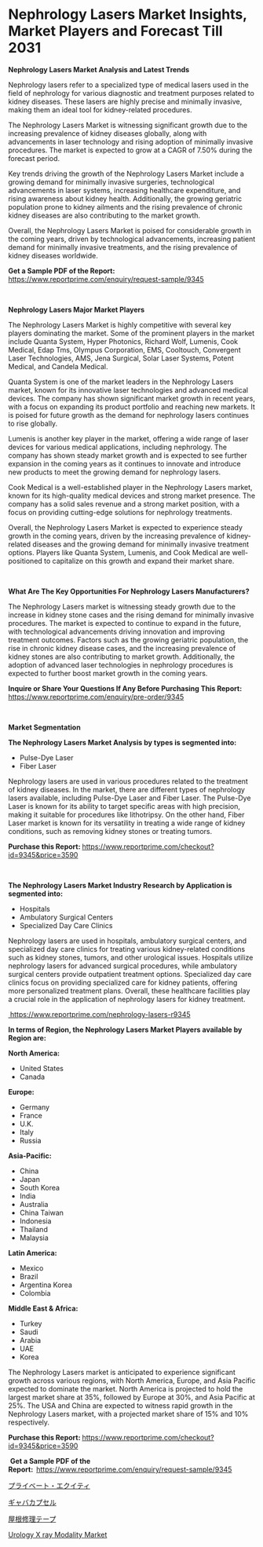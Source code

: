 <p><h1>Nephrology Lasers Market Insights, Market Players and Forecast Till 2031</h1></p><p><strong>Nephrology Lasers Market Analysis and Latest Trends</strong></p>
<p><p>Nephrology lasers refer to a specialized type of medical lasers used in the field of nephrology for various diagnostic and treatment purposes related to kidney diseases. These lasers are highly precise and minimally invasive, making them an ideal tool for kidney-related procedures.</p><p>The Nephrology Lasers Market is witnessing significant growth due to the increasing prevalence of kidney diseases globally, along with advancements in laser technology and rising adoption of minimally invasive procedures. The market is expected to grow at a CAGR of 7.50% during the forecast period.</p><p>Key trends driving the growth of the Nephrology Lasers Market include a growing demand for minimally invasive surgeries, technological advancements in laser systems, increasing healthcare expenditure, and rising awareness about kidney health. Additionally, the growing geriatric population prone to kidney ailments and the rising prevalence of chronic kidney diseases are also contributing to the market growth.</p><p>Overall, the Nephrology Lasers Market is poised for considerable growth in the coming years, driven by technological advancements, increasing patient demand for minimally invasive treatments, and the rising prevalence of kidney diseases worldwide.</p></p>
<p><strong>Get a Sample PDF of the Report:&nbsp;</strong> <a href="https://www.reportprime.com/enquiry/request-sample/9345">https://www.reportprime.com/enquiry/request-sample/9345</a></p>
<p>&nbsp;</p>
<p><strong>Nephrology Lasers Major Market Players</strong></p>
<p><p>The Nephrology Lasers Market is highly competitive with several key players dominating the market. Some of the prominent players in the market include Quanta System, Hyper Photonics, Richard Wolf, Lumenis, Cook Medical, Edap Tms, Olympus Corporation, EMS, Cooltouch, Convergent Laser Technologies, AMS, Jena Surgical, Solar Laser Systems, Potent Medical, and Candela Medical.</p><p>Quanta System is one of the market leaders in the Nephrology Lasers market, known for its innovative laser technologies and advanced medical devices. The company has shown significant market growth in recent years, with a focus on expanding its product portfolio and reaching new markets. It is poised for future growth as the demand for nephrology lasers continues to rise globally. </p><p>Lumenis is another key player in the market, offering a wide range of laser devices for various medical applications, including nephrology. The company has shown steady market growth and is expected to see further expansion in the coming years as it continues to innovate and introduce new products to meet the growing demand for nephrology lasers.</p><p>Cook Medical is a well-established player in the Nephrology Lasers market, known for its high-quality medical devices and strong market presence. The company has a solid sales revenue and a strong market position, with a focus on providing cutting-edge solutions for nephrology treatments.</p><p>Overall, the Nephrology Lasers Market is expected to experience steady growth in the coming years, driven by the increasing prevalence of kidney-related diseases and the growing demand for minimally invasive treatment options. Players like Quanta System, Lumenis, and Cook Medical are well-positioned to capitalize on this growth and expand their market share.</p></p>
<p>&nbsp;</p>
<p><strong>What Are The Key Opportunities For Nephrology Lasers Manufacturers?</strong></p>
<p><p>The Nephrology Lasers market is witnessing steady growth due to the increase in kidney stone cases and the rising demand for minimally invasive procedures. The market is expected to continue to expand in the future, with technological advancements driving innovation and improving treatment outcomes. Factors such as the growing geriatric population, the rise in chronic kidney disease cases, and the increasing prevalence of kidney stones are also contributing to market growth. Additionally, the adoption of advanced laser technologies in nephrology procedures is expected to further boost market growth in the coming years.</p></p>
<p><strong>Inquire or Share Your Questions If Any Before Purchasing This Report:</strong> <a href="https://www.reportprime.com/enquiry/pre-order/9345">https://www.reportprime.com/enquiry/pre-order/9345</a></p>
<p>&nbsp;</p>
<p><strong>Market Segmentation</strong></p>
<p><strong>The Nephrology Lasers Market Analysis by types is segmented into:</strong></p>
<p><ul><li>Pulse-Dye Laser</li><li>Fiber Laser</li></ul></p>
<p><p>Nephrology lasers are used in various procedures related to the treatment of kidney diseases. In the market, there are different types of nephrology lasers available, including Pulse-Dye Laser and Fiber Laser. The Pulse-Dye Laser is known for its ability to target specific areas with high precision, making it suitable for procedures like lithotripsy. On the other hand, Fiber Laser market is known for its versatility in treating a wide range of kidney conditions, such as removing kidney stones or treating tumors.</p></p>
<p><strong>Purchase this Report:&nbsp;</strong><a href="https://www.reportprime.com/checkout?id=9345&price=3590">https://www.reportprime.com/checkout?id=9345&price=3590</a></p>
<p>&nbsp;</p>
<p><strong>The Nephrology Lasers Market Industry Research by Application is segmented into:</strong></p>
<p><ul><li>Hospitals</li><li>Ambulatory Surgical Centers</li><li>Specialized Day Care Clinics</li></ul></p>
<p><p>Nephrology lasers are used in hospitals, ambulatory surgical centers, and specialized day care clinics for treating various kidney-related conditions such as kidney stones, tumors, and other urological issues. Hospitals utilize nephrology lasers for advanced surgical procedures, while ambulatory surgical centers provide outpatient treatment options. Specialized day care clinics focus on providing specialized care for kidney patients, offering more personalized treatment plans. Overall, these healthcare facilities play a crucial role in the application of nephrology lasers for kidney treatment.</p></p>
<p><a href="https://www.reportprime.com/nephrology-lasers-r9345">&nbsp;https://www.reportprime.com/nephrology-lasers-r9345</a></p>
<p><strong>In terms of Region, the Nephrology Lasers Market Players available by Region are:</strong></p>
<p>
    <p> <strong> North America: </strong>
        <ul>
            <li>United States</li>
            <li>Canada</li>
        </ul>
        </p> 
    <p> <strong> Europe: </strong>
        <ul>
            <li>Germany</li>
            <li>France</li>
            <li>U.K.</li>
            <li>Italy</li>
            <li>Russia</li>
        </ul>
        </p> 
    <p> <strong> Asia-Pacific: </strong>
        <ul>
            <li>China</li>
            <li>Japan</li>
            <li>South Korea</li>
            <li>India</li>
            <li>Australia</li>
            <li>China Taiwan</li>
            <li>Indonesia</li>
            <li>Thailand</li>
            <li>Malaysia</li>
        </ul>
        </p> 
    <p> <strong> Latin America: </strong>
        <ul>
            <li>Mexico</li>
            <li>Brazil</li>
            <li>Argentina Korea</li>
            <li>Colombia</li>
        </ul>
        </p> 
    <p> <strong> Middle East & Africa: </strong>
        <ul>
            <li>Turkey</li>
            <li>Saudi</li>
            <li>Arabia</li>
            <li>UAE</li>
            <li>Korea</li>
        </ul>
    </p>
    </p>
<p><p>The Nephrology Lasers market is anticipated to experience significant growth across various regions, with North America, Europe, and Asia Pacific expected to dominate the market. North America is projected to hold the largest market share at 35%, followed by Europe at 30%, and Asia Pacific at 25%. The USA and China are expected to witness rapid growth in the Nephrology Lasers market, with a projected market share of 15% and 10% respectively.</p></p>
<p><strong>Purchase this Report: </strong><a href="https://www.reportprime.com/checkout?id=9345&price=3590">https://www.reportprime.com/checkout?id=9345&price=3590</a></p>
<p>&nbsp;<strong>Get a Sample PDF of the Report:&nbsp;&nbsp;</strong><a href="https://www.reportprime.com/enquiry/request-sample/9345">https://www.reportprime.com/enquiry/request-sample/9345</a></p>
<p><strong></strong></p>
<p><p><a href="https://github.com/one-cool-chick/Market-Research-Report-List-1/blob/main/509310723517.md">プライベート・エクイティ</a></p><p><a href="https://medium.com/@oswaldoavarro768546/gaba%E3%82%AB%E3%83%97%E3%82%BB%E3%83%AB%E5%B8%82%E5%A0%B4%E8%A6%8F%E6%A8%A1%E3%81%AF-%E4%B8%96%E7%95%8C%E3%81%AE%E6%A5%AD%E7%95%8C%E3%81%A7%E6%9C%80%E3%82%82%E5%8A%B9%E6%9E%9C%E7%9A%84%E3%81%AA%E3%83%9E%E3%83%BC%E3%82%B1%E3%83%86%E3%82%A3%E3%83%B3%E3%82%B0%E3%83%81%E3%83%A3%E3%83%8D%E3%83%AB%E3%82%92%E6%98%8E%E3%82%89%E3%81%8B%E3%81%AB%E3%81%97%E3%81%BE%E3%81%99-gaba-kapuseru-shij%C5%8D-kibo-wa-sekai-no-gy%C5%8Dkai-de-ddbe0bb6baf2">ギャバカプセル</a></p><p><a href="https://medium.com/@nicosmitham2023/%E5%B1%8B%E6%A0%B9%E4%BF%AE%E7%90%86%E3%83%86%E3%83%BC%E3%83%97%E5%B8%82%E5%A0%B4%E3%81%AE%E5%B1%95%E6%9C%9B-%E7%94%A3%E6%A5%AD%E6%A6%82%E8%A6%81%E3%81%A8%E4%BA%88%E6%B8%AC-2024%E5%B9%B4%E3%81%8B%E3%82%892031%E5%B9%B4-ccae8796cdef">屋根修理テープ</a></p><p><a href="https://github.com/dimitrishawkinswaynenp91rgz/Market-Research-Report-List-2/blob/main/urology-x-ray-modality-market.md">Urology X ray Modality Market</a></p></p>